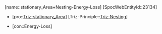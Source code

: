 ﻿---
type: TrizContradiction
aliases:
- stationary_Area+Nesting-Energy-Loss
license: CC BY-SA 4.0
copyright: https://github.com/SpocWeb
IsDeleted: false
IsReadOnly: false
Confidential: public
tags: 
- Triz/Contradiction
---
[name::stationary_Area+Nesting-Energy-Loss]
[SpocWebEntityId::23134]
+ [pro::[Triz-stationary_Area](tech/Triz/Parameter/Triz-stationary_Area.md)]
[Triz-Principle::[Triz-Nesting](tech/Triz/Principle/Triz-Nesting.md)]
- [con::Energy-Loss]


